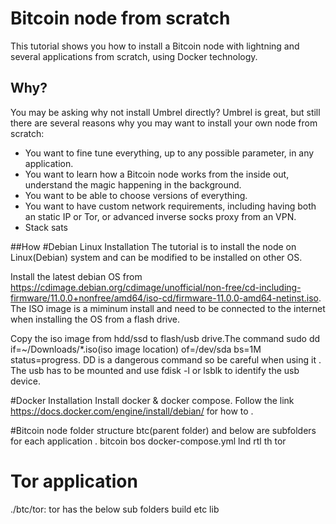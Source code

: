 # Bitcoin node from scratch

This tutorial shows you how to install a Bitcoin node with lightning and several applications from scratch, using Docker technology.

## Why?

You may be asking why not install Umbrel directly? Umbrel is great, but still there are several reasons why you may want to install your own node from scratch:

- You want to fine tune everything, up to any possible parameter, in any application.
- You want to learn how a Bitcoin node works from the inside out, understand the magic happening in the background.
- You want to be able to choose versions of everything.
- You want to have custom network requirements, including having both an static IP or Tor, or advanced inverse socks proxy from an VPN.
- Stack sats

##How 
#Debian Linux Installation 
The tutorial is to install the node on Linux(Debian) system and can be modified to be installed on other OS.

Install the latest debian OS from https://cdimage.debian.org/cdimage/unofficial/non-free/cd-including-firmware/11.0.0+nonfree/amd64/iso-cd/firmware-11.0.0-amd64-netinst.iso. The ISO image is a miminum install and need to be connected to the internet when installing the OS from a flash drive.

Copy the iso image from hdd/ssd to flash/usb drive.The command sudo dd if=~/Downloads/*.iso(iso image location) of=/dev/sda bs=1M status=progress. DD is a dangerous command so be careful when using it . 
The usb has to be mounted and use fdisk -l or lsblk to identify the usb device.

#Docker Installation 
 Install docker & docker compose. Follow the link https://docs.docker.com/engine/install/debian/ for how to . 
 
 #Bitcoin node folder structure 
 btc(parent folder) and below are subfolders for each application .
bitcoin  bos  docker-compose.yml lnd	rtl  th  tor

# Tor application  
./btc/tor: tor has the below sub folders
build  etc  lib



